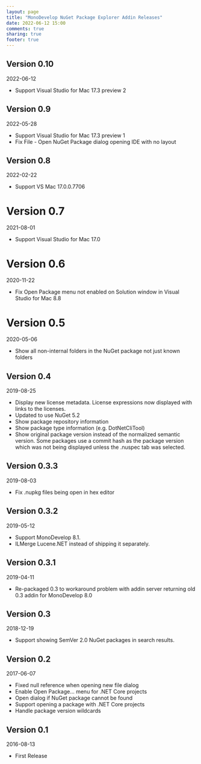 ```yaml
---
layout: page
title: "MonoDevelop NuGet Package Explorer Addin Releases"
date: 2022-06-12 15:00
comments: true
sharing: true
footer: true
---
```


## Version 0.10

2022-06-12

 * Support Visual Studio for Mac 17.3 preview 2

## Version 0.9

2022-05-28

 * Support Visual Studio for Mac 17.3 preview 1
 * Fix File - Open NuGet Package dialog opening IDE with no layout

## Version 0.8

2022-02-22

 * Support VS Mac 17.0.0.7706

# Version 0.7

2021-08-01

 * Support Visual Studio for Mac 17.0

# Version 0.6

2020-11-22

 * Fix Open Package menu not enabled on Solution window in Visual Studio for Mac 8.8

# Version 0.5

2020-05-06

 * Show all non-internal folders in the NuGet package not just known folders

## Version 0.4

2019-08-25

 * Display new license metadata. License expressions now displayed with links to the licenses.
 * Updated to use NuGet 5.2
 * Show package repository information
 * Show package type information (e.g. DotNetCliTool)
 * Show original package version instead of the normalized semantic version. Some packages use a commit hash as the package version which was not being displayed unless the .nuspec tab was selected.

## Version 0.3.3

2019-08-03

 * Fix .nupkg files being open in hex editor

## Version 0.3.2

2019-05-12

 * Support MonoDevelop 8.1.
 * ILMerge Lucene.NET instead of shipping it separately.


## Version 0.3.1

2019-04-11

 * Re-packaged 0.3 to workaround problem with addin server returning old 0.3 addin for MonoDevelop 8.0


## Version 0.3

2018-12-19

 * Support showing SemVer 2.0 NuGet packages in search results.

## Version 0.2

2017-06-07

 * Fixed null reference when opening new file dialog
 * Enable Open Package... menu for .NET Core projects
 * Open dialog if NuGet package cannot be found
 * Support opening a package with .NET Core projects
 * Handle package version wildcards

## Version 0.1

2016-08-13

 * First Release
 